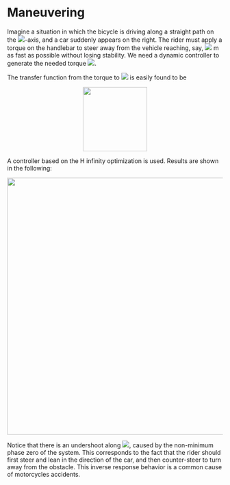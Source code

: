 # Maneuvering
Imagine a situation in which the bicycle is driving along a straight path on the <img src="https://render.githubusercontent.com/render/math?math=\xi">-axis, and a car suddenly appears on the right. The rider must apply a torque on the handlebar to steer away from the vehicle reaching, say, <img src="https://render.githubusercontent.com/render/math?math=\eta = 2"> m as fast as possible without losing stability. We need a dynamic controller to generate the needed torque <img src="https://render.githubusercontent.com/render/math?math=T">.

The transfer function from the torque to <img src="https://render.githubusercontent.com/render/math?math=\eta"> is easily found to be

<p align="center"> <img height=150 src="https://user-images.githubusercontent.com/62264708/83885367-8cccc200-a746-11ea-821c-f7f319b0647f.PNG"> </p>

A controller based on the H infinity optimization is used. Results are shown in the following:

<p align="center"> <img width=600 src="https://user-images.githubusercontent.com/62264708/83885365-8c342b80-a746-11ea-9e37-74d94def02d4.png"> </p>

Notice that there is an undershoot along <img src="https://render.githubusercontent.com/render/math?math=\eta">, caused by the non-minimum phase zero of the system. This corresponds to the fact that the rider should first steer and lean in the direction of the car, and then counter-steer to turn away from the obstacle. This inverse response behavior is a common cause of motorcycles accidents.
